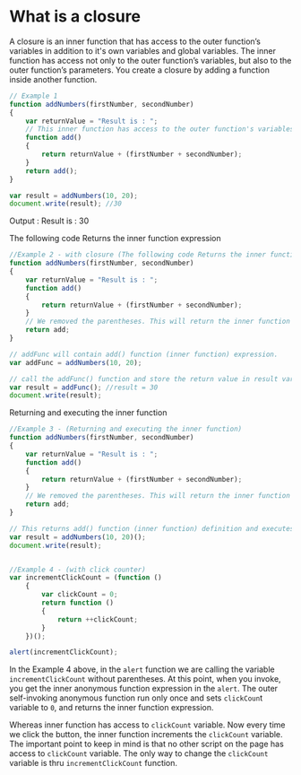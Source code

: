 # What is a closure

A closure is an inner function that has access to the outer function’s variables in addition to it's own variables and global variables. The inner function has access not only to the outer function’s variables, but also to the outer function’s parameters. You create a closure by adding a function inside another function.


``` javascript
// Example 1
function addNumbers(firstNumber, secondNumber) 
{
    var returnValue = "Result is : ";
    // This inner function has access to the outer function's variables & parameters
    function add() 
    {
        return returnValue + (firstNumber + secondNumber);
    }
    return add();
}

var result = addNumbers(10, 20);
document.write(result); //30
```
Output : Result is : 30

The following code Returns the inner function expression
``` javascript
//Example 2 - with closure (The following code Returns the inner function expression)
function addNumbers(firstNumber, secondNumber) 
{
    var returnValue = "Result is : ";
    function add() 
    {
        return returnValue + (firstNumber + secondNumber);
    }
    // We removed the parentheses. This will return the inner function expression without executing it.
    return add;
}

// addFunc will contain add() function (inner function) expression.
var addFunc = addNumbers(10, 20);

// call the addFunc() function and store the return value in result variable
var result = addFunc(); //result = 30
document.write(result);
```
Returning and executing the inner function
``` javascript
//Example 3 - (Returning and executing the inner function)
function addNumbers(firstNumber, secondNumber) 
{
    var returnValue = "Result is : ";
    function add() 
    {
        return returnValue + (firstNumber + secondNumber);
    }
    // We removed the parentheses. This will return the inner function add() expression without executing it.
    return add;
}

// This returns add() function (inner function) definition and executes it. Notice the additonal parentheses.
var result = addNumbers(10, 20)();
document.write(result);


//Example 4 - (with click counter)
var incrementClickCount = (function () 
    {
        var clickCount = 0;
        return function () 
        {
            return ++clickCount;
        }
    })();

alert(incrementClickCount);
```
In the Example 4 above, in the `alert` function we are calling the variable` incrementClickCount` without parentheses. At this point, when you invoke, you get the inner anonymous function expression in the `alert`. The outer self-invoking anonymous function run only once and sets `clickCoun`t variable to `0`, and returns the inner function expression.

Whereas inner function has access to `clickCount` variable. Now every time we click the button, the inner function increments the `clickCount` variable. The important point to keep in mind is that no other script on the page has access to `clickCount` variable. The only way to change the `clickCount` variable is thru `incrementClickCount` function.

